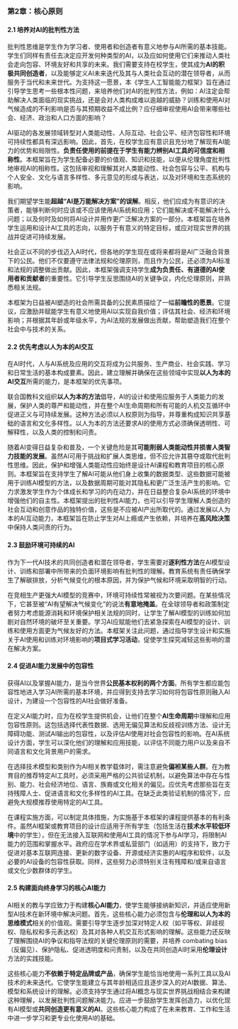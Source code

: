 ### **第2章：核心原则**

#### **2.1 培养对AI的批判性方法**

批判性思维是学生作为学习者、使用者和创造者有意义地参与AI所需的基本技能。学生们同样有责任去决定应开发何种类型的AI，以及应如何使用它们来推动人类社会走向包容、环境友好和共享的未来。我们需要支持在校学生，使其成为**AI的积极共同创造者**，以及能够定义AI未来迭代及其与人类社会互动的潜在领导者，从而服务于当代和未来世代。为支持这一愿景，本《学生人工智能能力框架》旨在通过引导学生思考一些根本性问题，来培养他们对AI的批判性方法，例如：AI注定会帮助解决人类面临的现实挑战，还是会对人类构成难以逾越的威胁？训练和使用AI对气候造成的不利影响是否与其预期收益不成比例？应仔细审视使用AI会带来哪些社会、经济、政治和人口方面的影响？

AI驱动的各发展领域转型对人类能动性、人际互动、社会公平、经济包容性和环境可持续性都具有深远影响。因此，首先，在校学生应有意识且充分地了解现有AI能力的优势和局限性。**负责任使用的前提在于学生有能力辨别AI工具的可信度和相称性**。本框架旨在为学生配备必要的价值观、知识和技能，以便从伦理角度批判性地审视AI的相称性。这包括审视和理解其对人类能动性、社会包容与公平、机构与个人安全、文化与语言多样性、多元意见的形成与表达，以及对环境和生态系统的影响。

我们期望学生能**超越“AI是万能解决方案”的误解**。相反，他们应成为有意识的决策者，能够判断何时应该或不应该使用AI系统和应用；它们能解决或不能解决什么问题；以及何时及如何将AI设计并用作更广泛解决方案的一部分。本框架旨在培养学生运用和设计AI工具的志向，以服务于有意义的特定目标，或应对现实世界的挑战并促进可持续发展。

社会正以不同的步伐迈入AI时代，但各地的学生现在或将来都将是AI广泛融合背景下的公民。他们不仅要遵守法律法规和伦理原则，而且作为公民，还必须为AI标准和法规的调整做出贡献。因此，本框架强调支持学生**成为负责任、有道德的AI使用者和贡献者**的重要性。它引导学生反思围绕AI的关键争议，内化伦理原则，并熟悉相关法规。

本框架为日益被AI塑造的社会所需具备的公民素质描绘了一幅**前瞻性的愿景**。它提议，应激励并赋能学生有意义地使用AI以实现自我价值；评估其社会、经济和环境影响；并根据其年龄或年级水平，为AI法规的发展做出贡献，帮助塑造我们在整个社会中与技术的关系。

#### **2.2 优先考虑以人为本的AI交互**

在AI时代，人与AI系统及应用的交互将成为公共服务、生产商业、社会实践、学习和日常生活的基本构成要素。因此，建立理解并确保在这些领域中实现**以人为本的AI交互**所需的能力，是本框架的优先事项。

联合国教科文组织**以人为本的方法**倡导，AI的设计和使用应服务于人类能力的发展，保护人类的尊严和能动性，并在整个AI生命周期和所有可能的人机交互循环中促进正义与可持续发展。这种方法必须以人权原则为指导，并尊重构成知识共享基础的语言和文化多样性。以人为本的方法还要求AI的使用方式必须确保透明性、可解释性，以及人类的控制和问责。

随着AI变得日益复杂和普及，一个关键危险是其**可能削弱人类能动性并损害人类智力技能的发展**。虽然AI可用于挑战和扩展人类思维，但不应允许其篡夺或取代批判性思维。因此，保护和增强人类能动性应始终是设计AI课程和教育项目的核心原则。本框架旨在支持学生了解AI可能从他们身上收集的数据类型、这些数据可能被用于训练AI模型的方法，以及数据周期可能对其隐私和更广泛生活产生的影响。它力求激发学生作为个体成长和学习的内在动力，并在日益整合复杂AI系统的环境中增强他们的自主性。本框架提出的批判性AI能力，也可以引导学生理解人类创造的社会互动和创意作品的独特价值，这些是不应被AI产出所取代的。通过发展以人为本的AI互动能力，本框架旨在防止学生对AI上瘾或产生依赖，并培养在**高风险决策**中保持人类问责的行为。

#### **2.3 鼓励环境可持续的AI**

作为下一代AI技术的共同创造者和潜在领导者，学生需要对**逐利性方法**在AI模型设计、训练和部署中所带来的负面环境影响有批判性的理解。教育系统有责任确保学生了解碳排放，分析气候变化的根本原因，并为保护气候和环境采取明智的行动。

在竞相生产更强大AI模型的竞赛中，环境可持续性常被视为次要问题。在某些情况下，它甚至被“AI有望解决气候变化”的说法**有意地掩盖**。在全球领导者和政策制定者努力考虑能源消耗和环境保护相关法规的同时，让学生了解AI模型的训练如何加剧对自然环境的破坏至关重要。学习AI应赋能他们去紧急探索在AI模型的设计、训练和使用方面更为气候友好的方法。本框架关注此问题，通过指导学生设计和实施关于AI使用和训练对环境影响的**项目式学习活动**，促使学生探究减轻这些影响的潜在解决方案。

#### **2.4 促进AI能力发展中的包容性**

获得AI以及掌握AI能力，是当今世界**公民基本权利的两个方面**。所有学生都应能包容性地进入学习AI所需的基本环境，并应得到支持去学习如何将包容性原则融入AI设计，为建设一个包容性的AI社会做好准备。

在定义AI能力时，应为在校学生提供机会，让他们在整个**AI生命周期**中理解和应用包容性原则。这包括选择代表性数据、选用无偏见算法和反歧视训练方法、设计无障碍功能、测试AI输出的包容性，以及评估AI使用对社会包容性的影响。在AI系统设计方面，学生可以深化他们的理解和应用技能，以评估不同能力用户以及来自不同语言和文化背景用户的需求。

在选择技术模型和类别作为AI相关教学载体时，需注意避免**偏袒某些人群**。在为教育目的推荐特定AI工具时，必须采用严格的公共验证机制，以避免算法中存在与性别、能力、社会经济地位、语言、族裔或文化相关的偏见。应优先考虑那些旨在支持残障人士、促进语言和文化多样性的AI工具。在缺乏此类验证机制的情况下，应避免大规模推荐使用特定的AI工具。

在课程实施方面，可以制定具体措施，为实施基于本框架的课程提供基本的有利条件。虽然AI框架或教育项目的设计应适用于所有学生（包括生活在**技术水平较低环境**中的学生），但在无法接入互联网和使用AI工具的情况下参与AI学习，将限制AI能力的范围和掌握水平。政府应在学术界或私营部门（如适用）的支持下，致力于促进对基本互联网连接、更新的数字设备、开源或经济实惠的AI程序和软件，以及必要的AI设备的包容性获取。同样，这些努力必须特别关注有残障和/或来自语言或文化少数群体的学生。

#### **2.5 构建面向终身学习的核心AI能力**

AI相关的教与学应致力于构建**核心AI能力**，使学生能够接纳新知识，并适应使用新型AI技术在新环境中解决问题。首先，这些核心能力必须包含与**伦理和以人为本的思维模式**相关的价值观。需要引导学生逐步加深对特定人权（如平等权、非歧视权、隐私权和多元表达权）及其对各种人机交互形式影响的理解。这些能力还反映了理解围绕AI的争议和指导法规的关键伦理原则的需要，并培养 combating bias（反偏见）、保护隐私、促进透明度和问责制，以及在共同创造AI时采用**伦理设计**方法的实践技能。

这些核心能力**不依赖于特定品牌或产品**，确保学生能恰当地使用一系列工具以及AI技术的未来迭代。它使学生能建立与其年龄相适应且逐步深入的对AI数据、算法、模型和系统设计的理解。必须支持学生通过将AI概念与现实世界挑战相结合来构建这种理解，以发展批判性问题解决能力。应进一步鼓励学生发挥创造力，以优化现有AI模型或**共同创造更有意义的AI**。这些核心能力构成了在未来教育、工作和生活中进一步学习和更专业化使用AI的基础。
